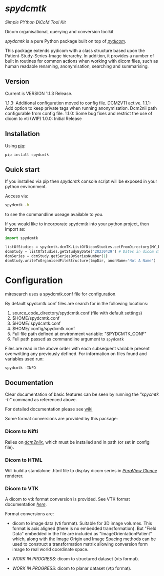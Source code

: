 # *spydcmtk*

*Simple PYthon DiCoM Tool Kit*

Dicom organisational, querying and conversion toolkit

*spydcmtk* is a pure Python package built on top of [*pydicom*](https://github.com/pydicom/pydicom).

This package extends pydicom with a class structure based upon the Patient-Study-Series-Image hierarchy. In addition, it provides a number of built in routines for common actions when working with dicom files, such as human readable renaming, anonymisation, searching and summarising. 

## Version

Current is VERSION 1.1.3 Release. 

1.1.3: Additional configuration moved to config file. DCM2VTI active. 
1.1.1: Add option to keep private tags when running anonymisation. Dcm2nii path configurable from config file. 
1.1.0: Some bug fixes and restrict the use of dicom to vti (WIP)
1.0.0: Initial Release

## Installation

Using [pip](https://pip.pypa.io/en/stable/):
```
pip install spydcmtk
```

## Quick start

If you installed via pip then *spydcmtk* console script will be exposed in your python environment. 

Access via:
```bash
spydcmtk -h
```
to see the commandline useage available to you.


If you would like to incorporate spydcmtk into your python project, then import as:
```python
import spydcmtk

listOfStudies = spydcmtk.dcmTK.ListOfDicomStudies.setFromDirectory(MY_DICOM_DIRECTORY)
dcmStudy = listOfStudies.getStudyByDate('20230429') # Dates in dicom standard string format: YYYYMMDD
dcmSeries = dcmStudy.getSeriesBySeriesNumber(1)
dcmStudy.writeToOrganisedFileStructure(tmpDir, anonName='Not A Name')

```


# Configuration

miresearch uses a spydcmtk.conf file for configuration. 

By default spydcmtk.conf files are search for in the following locations: 

1. source_code_directory/spydcmtk.conf (file with default settings)
2. $HOME/spydcmtk.conf
3. $HOME/.spydcmtk.conf
4. $HOME/.config/spydcmtk.conf
5. Full file path defined at environment variable: "SPYDCMTK_CONF"
6. Full path passed as commandline argument to `spydcmtk`

Files are read in the above order with each subsequent variable present overwritting any previously defined. 
For information on files found and variables used run:

`spydcmtk -INFO` 


## Documentation

Clear documentation of basic features can be seen by running the *"spycmtk -h"* command as referenced above. 

For detailed documentation please see [wiki](https://github.com/fraser29/spydcmtk/wiki)

Some format conversions are provided by this package:

### Dicom to Nifti

Relies on [*dcm2niix*](https://github.com/rordenlab/dcm2niix), which must be installed and in path (or set in config file).

### Dicom to HTML

Will build a standalone .html file to display dicom series in [*ParaView Glance*](https://www.kitware.com/exporting-paraview-scenes-to-paraview-glance/) renderer. 


### Dicom to VTK

A dicom to vtk format conversion is provided. See VTK format documentation [*here*](https://examples.vtk.org/site/VTKFileFormats/). 

Format conversions are: 

- dicom to image data (vti format). Suitable for 3D image volumes. This format is axis aligned (there is no embedded transformation). But "Field Data" embedded in the file are included as "ImageOrientationPatient" which, along with the Image Origin and Image Spacing methods can be used to construct a transformation matrix allowing conversion form image to real world coordinate space. 

- *WORK IN PROGRESS*: dicom to structured dataset (vts format). 

- *WORK IN PROGRESS*: dicom to planar dataset (vtp format).

